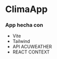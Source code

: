 # ClimaApp

### App hecha con


<ul>
<li>Vite</li>
<li>Tailwind</li>
<li>API ACUWEATHER</li>
<li>REACT CONTEXT</li>

  </ul>

